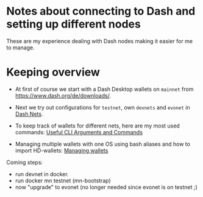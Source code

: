 # Notes about connecting to Dash and setting up different nodes

These are my experience dealing with Dash nodes making it easier for me to manage.

# Keeping overview
- At first of course we start with a Dash Desktop wallets on `mainnet` from https://www.dash.org/de/downloads/.

- Next we try out configurations for `testnet`, own `devnets` and `evonet` in [Dash Nets](net_configs.md).
	
- To keep track of wallets for different nets, here are my most used commands: 
	[Useful CLI Arguments and Commands](args_n_commands.md)
	
- Managing multiple wallets with one OS using bash aliases and how to import HD-wallets:
	[Managing wallets](managing_wallets.md)

Coming steps: 
- run devnet in docker.
- run docker mn testnet (mn-bootstrap)
- now "upgrade" to evonet (no longer needed since evonet is on testnet ;)

